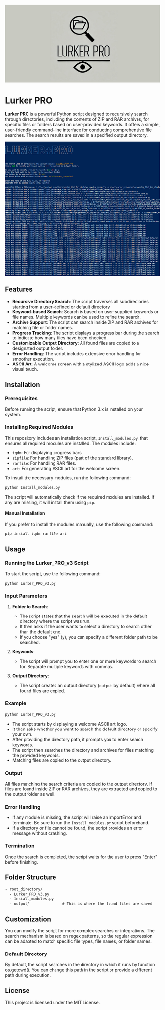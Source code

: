 ![Logo](logo_wide2.jpg)

# Lurker PRO

**Lurker PRO** is a powerful Python script designed to recursively search through directories, including the contents of ZIP and RAR archives, for specific files or folders based on user-provided keywords. It offers a simple, user-friendly command-line interface for conducting comprehensive file searches. The search results are saved in a specified output directory.

![Logo](logo.png)

## Features
- **Recursive Directory Search**: The script traverses all subdirectories starting from a user-defined or default directory.
- **Keyword-based Search**: Search is based on user-supplied keywords or file names. Multiple keywords can be used to refine the search.
- **Archive Support**: The script can search inside ZIP and RAR archives for matching file or folder names.
- **Progress Tracking**: The script displays a progress bar during the search to indicate how many files have been checked.
- **Customizable Output Directory**: All found files are copied to a designated output folder.
- **Error Handling**: The script includes extensive error handling for smoother execution.
- **ASCII Art**: A welcome screen with a stylized ASCII logo adds a nice visual touch.

## Installation

### Prerequisites
Before running the script, ensure that Python 3.x is installed on your system.

### Installing Required Modules
This repository includes an installation script, `Install_modules.py`, that ensures all required modules are installed. The modules include:

- `tqdm`: For displaying progress bars.
- `zipfile`: For handling ZIP files (part of the standard library).
- `rarfile`: For handling RAR files.
- `art`: For generating ASCII art for the welcome screen.

To install the necessary modules, run the following command:
```bash
python Install_modules.py
```

The script will automatically check if the required modules are installed. If any are missing, it will install them using `pip`.

#### Manual Installation
If you prefer to install the modules manually, use the following command:
```bash
pip install tqdm rarfile art
```

## Usage

### Running the Lurker_PRO_v3 Script
To start the script, use the following command:
```bash
python Lurker_PRO_v3.py
```

### Input Parameters

1. **Folder to Search**:
   - The script states that the search will be executed in the default directory where the script was run.
   - It then asks if the user wants to select a directory to search other than the default one.
   - If you choose "yes" (`y`), you can specify a different folder path to be searched.
   
2. **Keywords**:
   - The script will prompt you to enter one or more keywords to search for. Separate multiple keywords with commas.
   
3. **Output Directory**:
   - The script creates an output directory (`output` by default) where all found files are copied.
   
### Example

```bash
python Lurker_PRO_v3.py
```
- The script starts by displaying a welcome ASCII art logo.
- It then asks whether you want to search the default directory or specify your own.
- After providing the directory path, it prompts you to enter search keywords.
- The script then searches the directory and archives for files matching the provided keywords.
- Matching files are copied to the output directory.

### Output
All files matching the search criteria are copied to the output directory. If files are found inside ZIP or RAR archives, they are extracted and copied to the output folder as well.

### Error Handling
- If any module is missing, the script will raise an ImportError and terminate. Be sure to run the `Install_modules.py` script beforehand.
- If a directory or file cannot be found, the script provides an error message without crashing.

### Termination
Once the search is completed, the script waits for the user to press "Enter" before finishing.

## Folder Structure

```
- root_directory/
  - Lurker_PRO_v3.py
  - Install_modules.py
  - output/               # This is where the found files are saved
```

## Customization

You can modify the script for more complex searches or integrations. The search mechanism is based on regex patterns, so the regular expression can be adapted to match specific file types, file names, or folder names.

### Default Directory
By default, the script searches in the directory in which it runs by function os.getcwd(). You can change this path in the script or provide a different path during execution.

## License

This project is licensed under the MIT License.
